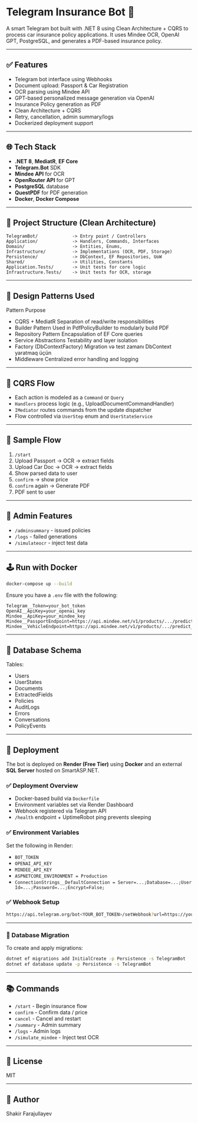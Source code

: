# Telegram Insurance Bot 💊

A smart Telegram bot built with .NET 8 using Clean Architecture + CQRS to process car insurance policy applications.
It uses Mindee OCR, OpenAI GPT, PostgreSQL, and generates a PDF-based insurance policy.

---

## ✅ Features

* Telegram bot interface using Webhooks
* Document upload: Passport & Car Registration
* OCR parsing using Mindee API
* GPT-based personalized message generation via OpenAI
* Insurance Policy generation as PDF
* Clean Architecture + CQRS
* Retry, cancellation, admin summary/logs
* Dockerized deployment support

---

## 🌐 Tech Stack

* **.NET 8**, **MediatR**, **EF Core**
* **Telegram.Bot** SDK
* **Mindee API** for OCR
* **OpenRouter API** for GPT
* **PostgreSQL** database
* **QuestPDF** for PDF generation
* **Docker**, **Docker Compose**

---

## 📁 Project Structure (Clean Architecture)

```
TelegramBot/             -> Entry point / Controllers
Application/             -> Handlers, Commands, Interfaces
Domain/                  -> Entities, Enums, 
Infrastructure/          -> Implementations (OCR, PDF, Storage)
Persistence/             -> DbContext, EF Repositories, UoW
Shared/                  -> Utilities, Constants
Application.Tests/       -> Unit tests for core logic
Infrastructure.Tests/    -> Unit tests for OCR, storage
```

---

## 🧠 Design Patterns Used
  Pattern	                    Purpose
* CQRS + MediatR	            Separation of read/write responsibilities
* Builder Pattern	            Used in PdfPolicyBuilder to modularly build PDF
* Repository Pattern	        Encapsulation of EF Core queries
* Service Abstractions	      Testability and layer isolation
* Factory (DbContextFactory)	Migration və test zamanı DbContext yaratmaq üçün
* Middleware	                Centralized error handling and logging

---

## 📃 CQRS Flow

* Each action is modeled as a `Command` or `Query`
* `Handlers` process logic (e.g., UploadDocumentCommandHandler)
* `IMediator` routes commands from the update dispatcher
* Flow controlled via `UserStep` enum and `UserStateService`

---

## 🔄 Sample Flow

1. `/start`
2. Upload Passport -> OCR -> extract fields
3. Upload Car Doc -> OCR -> extract fields
4. Show parsed data to user
5. `confirm` -> show price
6. `confirm` again -> Generate PDF
7. PDF sent to user

---

## 👤 Admin Features

* `/adminsummary` - issued policies
* `/logs` - failed generations
* `/simulateocr` - inject test data

---

## 🕹️ Run with Docker

```bash
docker-compose up --build
```

Ensure you have a `.env` file with the following:

```
Telegram__Token=your_bot_token
OpenAI__ApiKey=your_openai_key
Mindee__ApiKey=your_mindee_key
Mindee__PassportEndpoint=https://api.mindee.net/v1/products/.../predict_async
Mindee__VehicleEndpoint=https://api.mindee.net/v1/products/.../predict_async
```

---

## 🏦 Database Schema

Tables:

* Users
* UserStates
* Documents
* ExtractedFields
* Policies
* AuditLogs
* Errors
* Conversations
* PolicyEvents

---

## 🌟 Deployment

The bot is deployed on **Render (Free Tier)** using **Docker** and an external **SQL Server** hosted on SmartASP.NET.

### ✅ Deployment Overview

- Docker-based build via `Dockerfile`
- Environment variables set via Render Dashboard
- Webhook registered via Telegram API
- `/health` endpoint + UptimeRobot ping prevents sleeping

### ✅ Environment Variables

Set the following in Render:

- `BOT_TOKEN`
- `OPENAI_API_KEY`
- `MINDEE_API_KEY`
- `ASPNETCORE_ENVIRONMENT = Production`
- `ConnectionStrings__DefaultConnection = Server=...;Database=...;User Id=...;Password=...;Encrypt=False;`

### ✅ Webhook Setup

```bash
https://api.telegram.org/bot<YOUR_BOT_TOKEN>/setWebhook?url=https://your-app.onrender.com/api/webhook
```
---

### 🧩 Database Migration
To create and apply migrations:

```bash
dotnet ef migrations add InitialCreate -p Persistence -s TelegramBot
dotnet ef database update -p Persistence -s TelegramBot
```
---

## 📚 Commands

* `/start` - Begin insurance flow
* `confirm` - Confirm data / price
* `cancel` - Cancel and restart
* `/summary` - Admin summary
* `/logs` - Admin logs
* `/simulate_mindee` - Inject test OCR

---

## 📅 License

MIT

---

## 📄 Author

Shakir Farajullayev
